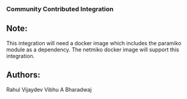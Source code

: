 ### Community Contributed Integration
 
Note:
-------
This integration will need a docker image which includes the paramiko module as a dependency. The netmiko docker image will support this integration.

Authors:
-----------
Rahul Vijaydev
Vibhu A Bharadwaj
